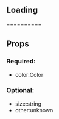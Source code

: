 
## Loading
==========
## Props


### Required:
 - color:Color

### Optional:
 - size:string
 - other:unknown